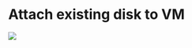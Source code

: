 # Attach existing disk to VM

![](https://docs.google.com/drawings/d/e/2PACX-1vSmrXc6WkAJKia7UceYe4Ic2jmgveH7JLuz46cc0R6EQduFl8OXaC1MfNl1s764fJHMxRVzAImSJcmz/pub?w=790&h=460)
